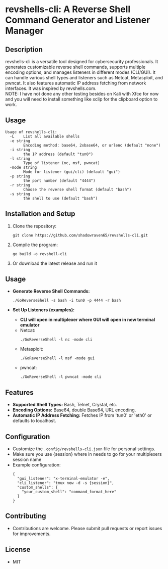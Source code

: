 # revshells-cli: A Reverse Shell Command Generator and Listener Manager

## Description
revshells-cli is a versatile tool designed for cybersecurity professionals. It generates customizable reverse shell commands, supports multiple encoding options, and manages listeners in different modes (CLI/GUI). It can handle various shell types and listeners such as Netcat, Metasploit, and pwncat. It also features automatic IP address fetching from network interfaces. It was inspired by revshells.com.  
NOTE: I have not done any other testing besides on Kali with Xfce for now and you will need to install something like xclip for the clipboard option to work. 

## Usage
```
Usage of revshells-cli:
  -L    List all available shells
  -e string
        Encoding method: base64, 2xbase64, or urlenc (default "none")
  -i string
        the IP address (default "tun0")
  -l string
        Type of listener (nc, msf, pwncat)
  -mode string
        Mode for listener (gui/cli) (default "gui")
  -p string
        the port number (default "4444")
  -r string
        Choose the reverse shell format (default "bash")
  -s string
        the shell to use (default "bash")
```

## Installation and Setup
1. Clone the repository:
   ```
   git clone https://github.com/shadowraven65/revshells-cli.git
   ```

2. Compile the program:
   ```
   go build -o revshell-cli
   ```
3. Or download the latest release and run it

## Usage
- **Generate Reverse Shell Commands:**
  ```
  ./GoReverseShell -s bash -i tun0 -p 4444 -r bash
  ```

- **Set Up Listeners (examples):**
  - **CLI will open in multiplexer where GUI will open in new terminal emulator**
  - Netcat:
    ```
    ./GoReverseShell -l nc -mode cli
    ```
  - Metasploit:
    ```
    ./GoReverseShell -l msf -mode gui
    ```
  - pwncat:
    ```
    ./GoReverseShell -l pwncat -mode cli
    ```

## Features
- **Supported Shell Types:** Bash, Telnet, Crystal, etc.
- **Encoding Options:** Base64, double Base64, URL encoding.
- **Automatic IP Address Fetching:** Fetches IP from 'tun0' or 'eth0' or defaults to localhost.

## Configuration
- Customize the `.config/revshells-cli.json` file for personal settings.
- Make sure you use {session} where in needs to go for your multiplexers session name
- Example configuration:
  ```
  {
    "gui_listener": "x-terminal-emulator -e",
    "cli_listener": "tmux new -d -s {session}",
    "custom_shells": {
      "your_custom_shell": "command_format_here"
    }
  }
  ```

## Contributing
- Contributions are welcome. Please submit pull requests or report issues for improvements.

## License
- MIT
